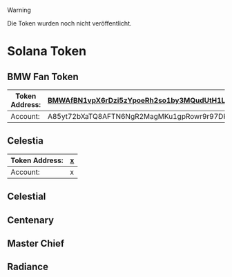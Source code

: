 > [!WARNING]
> Die Token wurden noch nicht veröffentlicht.

# Solana Token
## BMW Fan Token
| Token Address:| [BMWAfBN1vpX6rDzi5zYpoeRh2so1by3MQudUtH1LkUmK](https://explorer.solana.com/address/BMWAfBN1vpX6rDzi5zYpoeRh2so1by3MQudUtH1LkUmK?cluster=devnet)|
|----------|----------|
| Account:| A85yt72bXaTQ8AFTN6NgR2MagMKu1gpRowr9r97DK2py|

## Celestia
| Token Address:| [x](https://explorer.solana.com/address/BMWAfBN1vpX6rDzi5zYpoeRh2so1by3MQudUtH1LkUmK?cluster=devnet)|
|----------|----------|
| Account:| x|

## Celestial

## Centenary

## Master Chief

## Radiance
